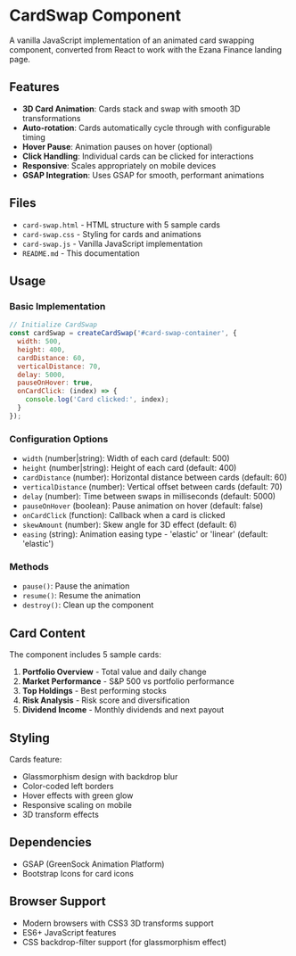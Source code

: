 # CardSwap Component

A vanilla JavaScript implementation of an animated card swapping component, converted from React to work with the Ezana Finance landing page.

## Features

- **3D Card Animation**: Cards stack and swap with smooth 3D transformations
- **Auto-rotation**: Cards automatically cycle through with configurable timing
- **Hover Pause**: Animation pauses on hover (optional)
- **Click Handling**: Individual cards can be clicked for interactions
- **Responsive**: Scales appropriately on mobile devices
- **GSAP Integration**: Uses GSAP for smooth, performant animations

## Files

- `card-swap.html` - HTML structure with 5 sample cards
- `card-swap.css` - Styling for cards and animations
- `card-swap.js` - Vanilla JavaScript implementation
- `README.md` - This documentation

## Usage

### Basic Implementation

```javascript
// Initialize CardSwap
const cardSwap = createCardSwap('#card-swap-container', {
  width: 500,
  height: 400,
  cardDistance: 60,
  verticalDistance: 70,
  delay: 5000,
  pauseOnHover: true,
  onCardClick: (index) => {
    console.log('Card clicked:', index);
  }
});
```

### Configuration Options

- `width` (number|string): Width of each card (default: 500)
- `height` (number|string): Height of each card (default: 400)
- `cardDistance` (number): Horizontal distance between cards (default: 60)
- `verticalDistance` (number): Vertical offset between cards (default: 70)
- `delay` (number): Time between swaps in milliseconds (default: 5000)
- `pauseOnHover` (boolean): Pause animation on hover (default: false)
- `onCardClick` (function): Callback when a card is clicked
- `skewAmount` (number): Skew angle for 3D effect (default: 6)
- `easing` (string): Animation easing type - 'elastic' or 'linear' (default: 'elastic')

### Methods

- `pause()`: Pause the animation
- `resume()`: Resume the animation
- `destroy()`: Clean up the component

## Card Content

The component includes 5 sample cards:

1. **Portfolio Overview** - Total value and daily change
2. **Market Performance** - S&P 500 vs portfolio performance
3. **Top Holdings** - Best performing stocks
4. **Risk Analysis** - Risk score and diversification
5. **Dividend Income** - Monthly dividends and next payout

## Styling

Cards feature:
- Glassmorphism design with backdrop blur
- Color-coded left borders
- Hover effects with green glow
- Responsive scaling on mobile
- 3D transform effects

## Dependencies

- GSAP (GreenSock Animation Platform)
- Bootstrap Icons for card icons

## Browser Support

- Modern browsers with CSS3 3D transforms support
- ES6+ JavaScript features
- CSS backdrop-filter support (for glassmorphism effect)
